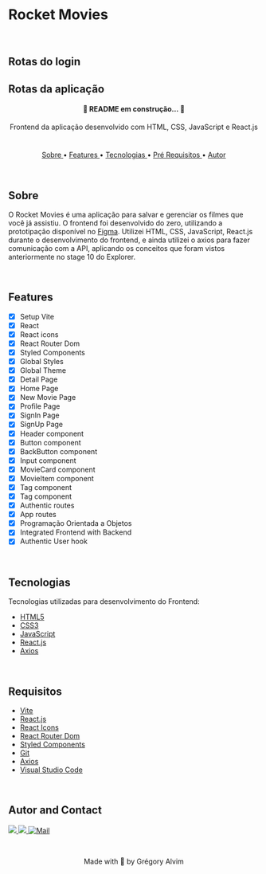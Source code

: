 # Rocket Movies

<br/>

## Rotas do login



## Rotas da aplicação


<h4 align="center">
   🚧 README em construção... 🚧
</h4>


<p align="center"> Frontend da aplicação desenvolvido com HTML, CSS, JavaScript e React.js </p>

#

<p align="center">
   <a href="#sobre">Sobre </a> •
   <a href="#features"> Features </a> •
   <a href="#tecnologias"> Tecnologias </a> •
   <a href="#requisitos"> Pré Requisitos </a> •
   <a href="#autor"> Autor </a> 
</p>

<br/>

## Sobre

O Rocket Movies é uma aplicação para salvar e gerenciar os filmes que você já assistiu. O frontend foi desenvolvido do zero, utilizando a prototipação disponível no 
<a href="https://www.figma.com/file/UObYagRzmvi5PY4HhmzEHM/RocketMovies/duplicate?node-id=0%3A1">Figma</a>.
Utilizei HTML, CSS, JavaScript, React.js durante o desenvolvimento do frontend, e ainda utilizei o axios para fazer comunicação com a API,
aplicando os conceitos que foram vistos anteriormente no stage 10 do Explorer.

<!-- Para visualizar uma demo do Rocket Notes, <a href="https://gregoryalvim.github.io/Rocketnotes/" target="_blank">clique aqui</a>. -->

<br/>

## Features

- [x] Setup Vite
- [x] React
- [x] React icons
- [x] React Router Dom
- [x] Styled Components
- [x] Global Styles
- [x] Global Theme
- [x] Detail Page
- [x] Home Page
- [x] New Movie Page
- [x] Profile Page
- [x] SignIn Page
- [x] SignUp Page
- [x] Header component
- [x] Button component
- [x] BackButton component
- [x] Input component
- [x] MovieCard component
- [x] MovieItem component
- [x] Tag component
- [x] Tag component
- [x] Authentic routes
- [x] App routes
- [x] Programação Orientada a Objetos
- [x] Integrated Frontend with Backend
- [x] Authentic User hook

<br/>

## Tecnologias

Tecnologias utilizadas para desenvolvimento do Frontend:

- [HTML5](https://www.w3schools.com/html/default.asp)
- [CSS3](https://www.w3schools.com/css/default.asp)
- [JavaScript](https://www.w3schools.com/js/)
- [React.js](https://pt-br.reactjs.org/)
- [Axios](https://axios-http.com/ptbr/)


<br/>

## Requisitos

- [Vite](https://vitejs.dev/)
- [React.js](https://pt-br.reactjs.org/)
- [React Icons](https://react-icons.github.io/react-icons/)
- [React Router Dom](https://reactrouter.com/en/main)
- [Styled Components](https://styled-components.com/)
- [Git](https://git-scm.com/)
- [Axios](https://axios-http.com/ptbr/)
- [Visual Studio Code](https://code.visualstudio.com/)

<br/>

## Autor and Contact

<div> 
  <a href="https://www.linkedin.com/in/grégory-alvim/" target="_blank">
    <img src="https://img.shields.io/badge/-LinkedIn-%230077B5?style=for-the-badge&logo=linkedin&logoColor=white" target="_blank">
  </a>

  <a href="https://instagram.com/gregori_alvim" target="_blank">
    <img src="https://img.shields.io/badge/-Instagram-%23E4405F?style=for-the-badge&logo=instagram&logoColor=white" target="_blank">
  </a>

  <a href = "mailto:gregori.alvim@gmail.com">
    <img alt="Mail" src="https://img.shields.io/badge/Gmail-D14836?style=for-the-badge&logo=gmail&logoColor=white">
  </a>
</div>


&nbsp;


<p align="center"> Made with 💙 by Grégory Alvim </p>
